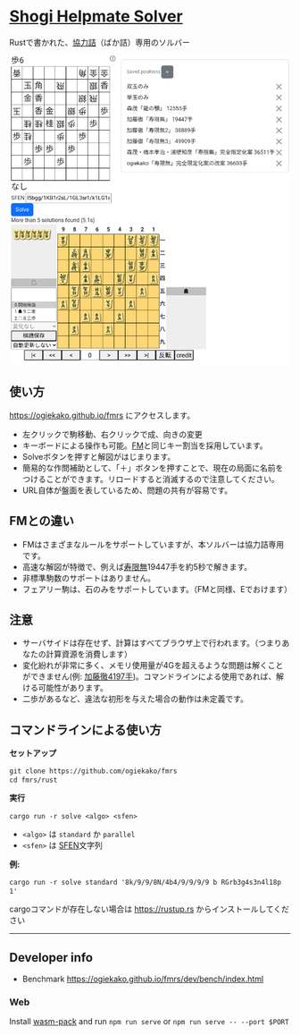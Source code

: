 # [Shogi Helpmate Solver](https://ogiekako.github.io/fmrs)

Rustで書かれた、[協力詰]（ばか詰）専用のソルバー

![helpmate solver image](image.png)

[協力詰]: https://ja.wikipedia.org/wiki/%E8%A9%B0%E5%B0%86%E6%A3%8B#%E3%83%95%E3%82%A7%E3%82%A2%E3%83%AA%E3%83%BC%E8%A9%B0%E5%B0%86%E6%A3%8B

## 使い方

https://ogiekako.github.io/fmrs にアクセスします。

- 左クリックで駒移動、右クリックで成、向きの変更
- キーボードによる操作も可能。[FM]と同じキー割当を採用しています。
- Solveボタンを押すと解図がはじまります。
- 簡易的な作問補助として、「＋」ボタンを押すことで、現在の局面に名前をつけることができます。リロードすると消滅するので注意してください。
- URL自体が盤面を表しているため、問題の共有が容易です。

[FM]: http://www.dokidoki.ne.jp/home2/takuji/FM.html

## FMとの違い

- FMはさまざまなルールをサポートしていますが、本ソルバーは協力詰専用です。
- 高速な解図が特徴で、例えば[寿限無]19447手を約5秒で解きます。
- 非標準駒数のサポートはありません。
- フェアリー駒は、石のみをサポートしています。（FMと同様、Eでおけます）

[寿限無]: https://www.ne.jp/asahi/tetsu/toybox/kato/fbaka4.htm

## 注意

- サーバサイドは存在せず、計算はすべてブラウザ上で行われます。（つまりあなたの計算資源を消費します）
- 変化紛れが非常に多く、メモリ使用量が4Gを超えるような問題は解くことができません(例: [加藤徹4197手])。コマンドラインによる使用であれば、解ける可能性があります。
- 二歩があるなど、違法な初形を与えた場合の動作は未定義です。

[加藤徹4197手]: https://www.ne.jp/asahi/tetsu/toybox/kato/fbaka4.htm

## コマンドラインによる使い方

**セットアップ**

```
git clone https://github.com/ogiekako/fmrs
cd fmrs/rust
```

**実行**

`cargo run -r solve <algo> <sfen>`

- `<algo>` は `standard` か `parallel`
- `<sfen>` は [SFEN]文字列

**例:**

```
cargo run -r solve standard '8k/9/9/8N/4b4/9/9/9/9 b RGrb3g4s3n4l18p 1'
```

cargoコマンドが存在しない場合は https://rustup.rs からインストールしてください

[SFEN]: https://en.wikipedia.org/wiki/Shogi_notation#SFEN

---

## Developer info

- Benchmark https://ogiekako.github.io/fmrs/dev/bench/index.html

### Web

Install [wasm-pack](https://rustwasm.github.io/wasm-pack/installer/) and run
`npm run serve` or `npm run serve -- --port $PORT`
